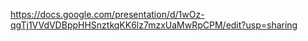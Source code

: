 https://docs.google.com/presentation/d/1wOz-qgTj1VVdVDBppHHSnztkqKK6lz7mzxUaMwRpCPM/edit?usp=sharing
